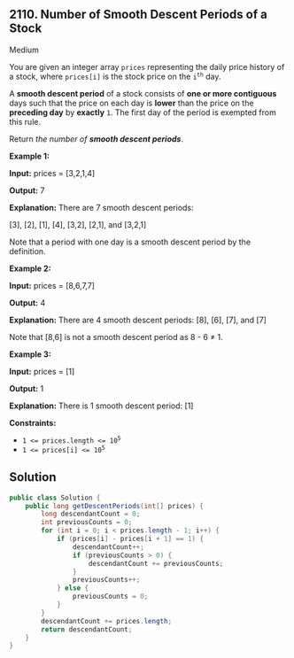 ## 2110\. Number of Smooth Descent Periods of a Stock

Medium

You are given an integer array `prices` representing the daily price history of a stock, where `prices[i]` is the stock price on the <code>i<sup>th</sup></code> day.

A **smooth descent period** of a stock consists of **one or more contiguous** days such that the price on each day is **lower** than the price on the **preceding day** by **exactly** `1`. The first day of the period is exempted from this rule.

Return _the number of **smooth descent periods**_.

**Example 1:**

**Input:** prices = [3,2,1,4]

**Output:** 7

**Explanation:** There are 7 smooth descent periods: 

[3], [2], [1], [4], [3,2], [2,1], and [3,2,1] 

Note that a period with one day is a smooth descent period by the definition.

**Example 2:**

**Input:** prices = [8,6,7,7]

**Output:** 4

**Explanation:** There are 4 smooth descent periods: [8], [6], [7], and [7] 

Note that [8,6] is not a smooth descent period as 8 - 6 ≠ 1.

**Example 3:**

**Input:** prices = [1]

**Output:** 1

**Explanation:** There is 1 smooth descent period: [1]

**Constraints:**

*   <code>1 <= prices.length <= 10<sup>5</sup></code>
*   <code>1 <= prices[i] <= 10<sup>5</sup></code>

## Solution

```java
public class Solution {
    public long getDescentPeriods(int[] prices) {
        long descendantCount = 0;
        int previousCounts = 0;
        for (int i = 0; i < prices.length - 1; i++) {
            if (prices[i] - prices[i + 1] == 1) {
                descendantCount++;
                if (previousCounts > 0) {
                    descendantCount += previousCounts;
                }
                previousCounts++;
            } else {
                previousCounts = 0;
            }
        }
        descendantCount += prices.length;
        return descendantCount;
    }
}
```